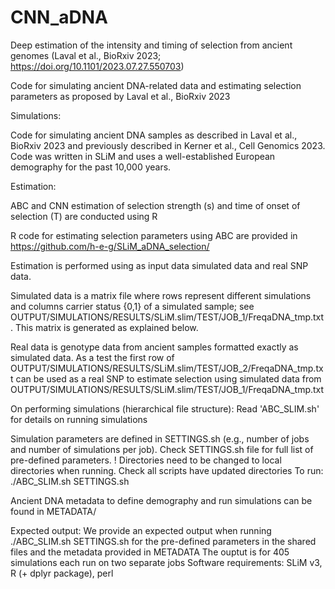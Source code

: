 # CNN_aDNA
Deep estimation of the intensity and timing of selection from ancient genomes (Laval et al., BioRxiv 2023; https://doi.org/10.1101/2023.07.27.550703)



Code for simulating ancient DNA-related data and estimating selection parameters as proposed by Laval et al., BioRxiv 2023

Simulations:

Code for simulating ancient DNA samples as described in Laval et al., BioRxiv 2023 and previously described in Kerner et al., Cell Genomics 2023. 
Code was written in SLiM and uses a well-established European demography for the past 10,000 years. 

Estimation:

ABC and CNN estimation of selection strength (s) and time of onset of selection (T) are conducted using R

R code for estimating selection parameters using ABC are provided in https://github.com/h-e-g/SLiM_aDNA_selection/

Estimation is performed using as input data simulated data and real SNP data. 

Simulated data is a matrix file where rows represent different simulations and columns carrier status {0,1} of a simulated sample; see OUTPUT/SIMULATIONS/RESULTS/SLiM.slim/TEST/JOB_1/FreqaDNA_tmp.txt. This matrix is generated as explained below.

Real data is genotype data from ancient samples formatted exactly as simulated data. As a test the first row of OUTPUT/SIMULATIONS/RESULTS/SLiM.slim/TEST/JOB_2/FreqaDNA_tmp.txt can be used as a real SNP to estimate selection using simulated data from OUTPUT/SIMULATIONS/RESULTS/SLiM.slim/TEST/JOB_1/FreqaDNA_tmp.txt







On performing simulations (hierarchical file structure):
Read 'ABC_SLIM.sh' for details on running simulations

Simulation parameters are defined in SETTINGS.sh (e.g., number of jobs and number of simulations per job). Check SETTINGS.sh file for full list of pre-defined parameters.
! Directories need to be changed to local directories when running. Check all scripts have updated directories
To run:
./ABC_SLIM.sh SETTINGS.sh

Ancient DNA metadata to define demography and run simulations can be found in METADATA/

Expected output: We provide an expected output when running ./ABC_SLIM.sh SETTINGS.sh for the pre-defined parameters in the shared files and the metadata provided in METADATA
The ouptut is for 405 simulations each run on two separate jobs
Software requirements: SLiM v3, R (+ dplyr package), perl

